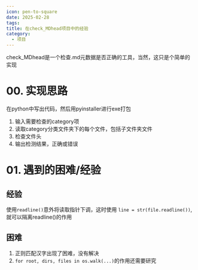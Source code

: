 ```yaml
---
icon: pen-to-square
date: 2025-02-28
tags: 
title: 在check_MDhead项目中的经验
category:
  - 项目
---
```

check_MDhead是一个检查.md元数据是否正确的工具，当然，这只是个简单的实现
# 00. 实现思路
在python中写出代码，然后用pyinstaller进行exe打包
1. 输入需要检查的category项
2. 读取category分类文件夹下的每个文件，包括子文件夹文件
3. 检查文件头
4. 输出检测结果，正确或错误

# 01. 遇到的困难/经验
## 经验
使用`readline()`意外将读取指针下调，这时使用
`line = str(file.readline())`,就可以隔离readline()的作用
## 困难
1. 正则匹配汉字出现了困难，没有解决
2. `for root, dirs, files in os.walk(...)`的作用还需要研究